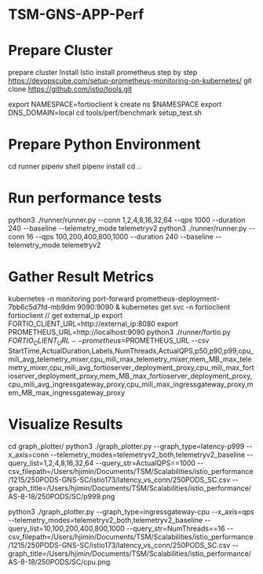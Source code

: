 # TSM-GNS-APP-Perf

# Prepare Cluster #
prepare cluster
Install Istio
install prometheus step by step https://devopscube.com/setup-prometheus-monitoring-on-kubernetes/
git clone https://github.com/istio/tools.git

export NAMESPACE=fortioclient
k create ns $NAMESPACE
export DNS_DOMAIN=local
cd tools/perf/benchmark
setup_test.sh

# Prepare Python Environment #
cd runner
pipenv shell
pipenv install
cd ..

# Run performance tests #
python3 ./runner/runner.py --conn 1,2,4,8,16,32,64 --qps 1000 --duration 240 --baseline --telemetry_mode telemetryv2
python3 ./runner/runner.py --conn 16 --qps 100,200,400,800,1000 --duration 240 --baseline --telemetry_mode telemetryv2

# Gather Result Metrics #
kubernetes -n monitoring port-forward prometheus-deployment-7bb6c5d7fd-mb9dm 9090:9090 &
kubernetes get svc -n fortioclient fortioclient // get external_ip
export FORTIO_CLIENT_URL=http://external_ip:8080
export PROMETHEUS_URL=http://localhost:9090
python3 ./runner/fortio.py $FORTIO_CLIENT_URL --prometheus=$PROMETHEUS_URL --csv StartTime,ActualDuration,Labels,NumThreads,ActualQPS,p50,p90,p99,cpu_mili_avg_telemetry_mixer,cpu_mili_max_telemetry_mixer,mem_MB_max_telemetry_mixer,cpu_mili_avg_fortioserver_deployment_proxy,cpu_mili_max_fortioserver_deployment_proxy,mem_MB_max_fortioserver_deployment_proxy,cpu_mili_avg_ingressgateway_proxy,cpu_mili_max_ingressgateway_proxy,mem_MB_max_ingressgateway_proxy

# Visualize Results #
cd graph_plotter/
python3 ./graph_plotter.py --graph_type=latency-p999 --x_axis=conn --telemetry_modes=telemetryv2_both,telemetryv2_baseline --query_list=1,2,4,8,16,32,64 --query_str=ActualQPS==1000 --csv_filepath=/Users/hjimin/Documents/TSM/Scalabilities/istio_performance/1215/250PODS-GNS-SC/istio173/latency_vs_conn/250PODS_SC.csv --graph_title=/Users/hjimin/Documents/TSM/Scalabilities/istio_performance/AS-8-18/250PODS/SC/p999.png

python3 ./graph_plotter.py --graph_type=ingressgateway-cpu --x_axis=qps --telemetry_modes=telemetryv2_both,telemetryv2_baseline --query_list=10,100,200,400,800,1000 --query_str=NumThreads==16 --csv_filepath=/Users/hjimin/Documents/TSM/Scalabilities/istio_performance/1215/250PODS-GNS-SC/istio173/latency_vs_conn/250PODS_SC.csv --graph_title=/Users/hjimin/Documents/TSM/Scalabilities/istio_performance/AS-8-18/250PODS/SC/cpu.png



